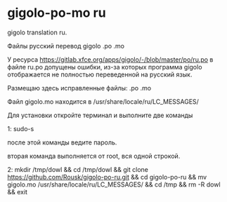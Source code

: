 # gigolo-po-mo ru
gigolo translation ru.

Файлы русский перевод gigolo .po .mo

У ресурса https://gitlab.xfce.org/apps/gigolo/-/blob/master/po/ru.po
в файле ru.po допущены ошибки, из-за которых программа gigolo
отображается не полностью переведенной на русский язык.

Размещаю здесь исправленные файлы: .po .mo

Файл gigolo.mo находится в /usr/share/locale/ru/LC_MESSAGES/

Для установки откройте терминал и выполните две команды


1: sudo-s

после этой команды ведите пароль. 

вторая команда выполняется от root, вся одной строкой. 

2: mkdir /tmp/dowl && cd /tmp/dowl && git clone https://github.com/Rousk/gigolo-po-ru.git && cd gigolo-po-ru && mv gigolo.mo  /usr/share/locale/ru/LC_MESSAGES/ && cd /tmp && rm -R dowl && exit
